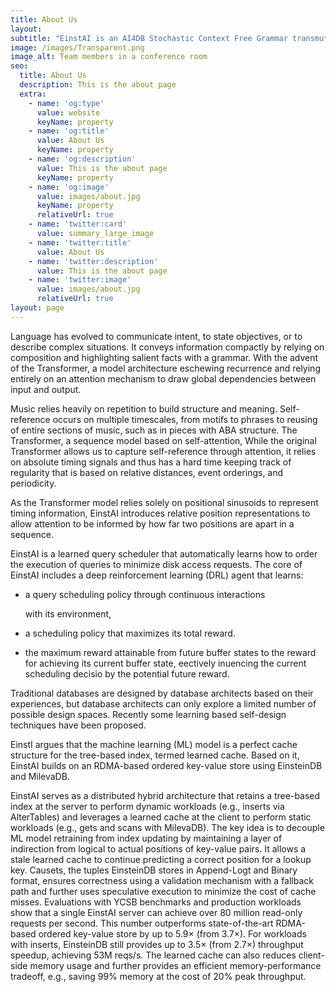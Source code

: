 ```yaml
---
title: About Us
layout: 
subtitle: "EinstAI is an AI4DB Stochastic Context Free Grammar transmuting Transformer Regression Metadata collected with EinsteinDB's \_Timeshare Coordinator, FIDel, a deterministic oracle. Our Platform works great with Docker, Kubernetes, Ansible, and Natively. EinstAI provides 60% improvement of TPC SOTA benchmarks with zero-shot learning key-value stores in under 8 ms approx 300M Files-at-training. \_EinstAI provides a domain mixing contextual-switch with pushdown-serverless, leaderless, and globally available ANN-infrastructure built with distributed computing and chaos in mind. Runs on Kubernetes, CentOS7, Linux and BSD Kernels."
image: /images/Transparent.png
image_alt: Team members in a conference room
seo:
  title: About Us
  description: This is the about page
  extra:
    - name: 'og:type'
      value: website
      keyName: property
    - name: 'og:title'
      value: About Us
      keyName: property
    - name: 'og:description'
      value: This is the about page
      keyName: property
    - name: 'og:image'
      value: images/about.jpg
      keyName: property
      relativeUrl: true
    - name: 'twitter:card'
      value: summary_large_image
    - name: 'twitter:title'
      value: About Us
    - name: 'twitter:description'
      value: This is the about page
    - name: 'twitter:image'
      value: images/about.jpg
      relativeUrl: true
layout: page
---
```

Language has evolved to communicate intent, to state objectives, or to describe complex situations. It conveys information compactly by relying on composition and highlighting salient facts with a grammar. With the advent of the Transformer, a model architecture eschewing recurrence and relying entirely on an attention mechanism to draw global dependencies between input and output.

Music relies heavily on repetition to build structure and meaning. Self-reference occurs on multiple timescales, from motifs to phrases to reusing of entire sections of music, such as in pieces with ABA structure. The Transformer, a sequence model based on self-attention, While the original Transformer allows us to capture self-reference through attention, it relies on absolute timing signals and thus has a hard time keeping track of regularity that is based on relative distances, event orderings, and periodicity. 

As the Transformer model relies solely on positional sinusoids to represent timing information, EinstAI introduces relative position representations to allow attention to be informed by how far two positions are apart in a sequence.

EinstAI is a learned query scheduler that automatically learns how to order the execution of queries to minimize disk access requests. The core of  EinstAI includes a deep reinforcement learning (DRL) agent that learns:

*   a query scheduling policy through continuous interactions

    with its environment,

<!---->

*   a scheduling policy that maximizes its total reward.

<!---->

*   the maximum reward attainable from future buffer states to the reward for achieving its current buffer state, eectively inuencing the current scheduling decisio by the potential future reward.

Traditional databases are designed by database architects based on their experiences, but database architects can only explore a limited number of possible design spaces. Recently some learning based self-design techniques have been proposed. 

EinstI argues that the machine learning (ML) model is a perfect cache structure for the tree-based index, termed learned cache. Based on it, EinstAI builds on an RDMA-based ordered key-value store using EinsteinDB and MilevaDB.



EinstAI serves as a distributed hybrid architecture that retains a tree-based index at the server to perform dynamic workloads (e.g., inserts via AlterTables) and leverages a learned cache at the client to perform static workloads (e.g., gets and scans with MilevaDB). The key idea is to decouple ML model retraining from index updating by maintaining a layer of indirection from logical to actual positions of key-value pairs. It allows a stale learned cache to continue predicting a correct position for a lookup key.  Causets, the tuples EinsteinDB stores in Append-Logt and Binary format, ensures correctness using a validation mechanism with a fallback path and further uses speculative execution to minimize the cost of cache misses. Evaluations with YCSB benchmarks and production workloads show that a single EinstAI server can achieve over 80 million read-only requests per second. This number outperforms state-of-the-art RDMA-based ordered key-value store by up to 5.9× (from 3.7×). For workloads with inserts, EinsteinDB still provides up to 3.5× (from 2.7×) throughput speedup, achieving 53M reqs/s. The learned cache can also reduces client-side memory usage and further provides an efficient memory-performance tradeoff, e.g., saving 99% memory at the cost of 20% peak throughput.